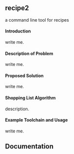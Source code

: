 ## recipe2 ##
a command line tool for recipes
#### Introduction ####
write me.
#### Description of Problem ####
write me.
#### Proposed Solution ####
write me.
#### Shopping List Algorithm ####
description.
#### Example Toolchain and Usage ####
write me.
## Documentation
